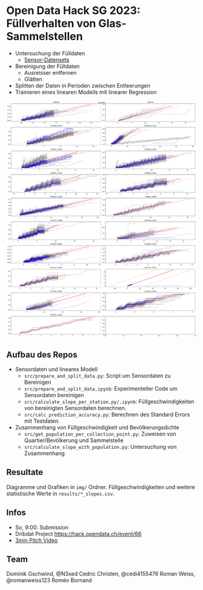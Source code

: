 
# Open Data Hack SG 2023: Füllverhalten von Glas-Sammelstellen

- Untersuchung der Fülldaten
    - [Sensor-Datensets](https://daten.stadt.sg.ch/explore/?q=F%C3%BCllstandsensoren&disjunctive.modified&disjunctive.publisher&disjunctive.theme&disjunctive.keyword&sort=modified)
- Bereinigung der Fülldaten
    - Ausreisser entfernen
    - Glätten
- Splitten der Daten in Perioden zwischen Entleerungen
- Trainieren eines linearen Modells mit linearer Regression

![graphs of trained model](img/weissglas.png)

## Aufbau des Repos

- Sensordaten und lineares Modell
    - `src/prepare_and_split_data.py`: Script um Sensordaten zu Bereinigen
    - `src/prepare_and_split_data.ipynb`: Experimenteller Code um Sensordaten bereinigen
    - `src/calculate_slope_per_station.py/.ipynb`: Füllgeschwindigkeiten von bereinigten Sensordaten berechnen.
    - `src/calc_prediction_accuracy.py`: Berechnen des Standard Errors mit Testdaten.
- Zusammenhang von Füllgeschwindigkeit und Bevölkerungsdichte
    - `src/get_population_per_collection_point.py`: Zuweisen von Quartier/Bevölkerung und Sammelstelle
    - `src/calculate_slope_with_population.py`: Untersuchung von Zusammenhang

## Resultate

Diagramme und Grafiken in `img/` Ordner.
Füllgeschwindigkeiten und weitere statistische Werte in `results/*_slopes.csv`.

## Infos

- So, 9:00: Submission
- Dribdat Project <https://hack.opendata.ch/event/66>
- [3min Pitch Video](https://vimeo.com/890737549)

## Team

Dominik Gschwind, @N3xed
Cedric Christen, @cedi4155476
Roman Weiss, @romanweiss123
Roméo Bornand